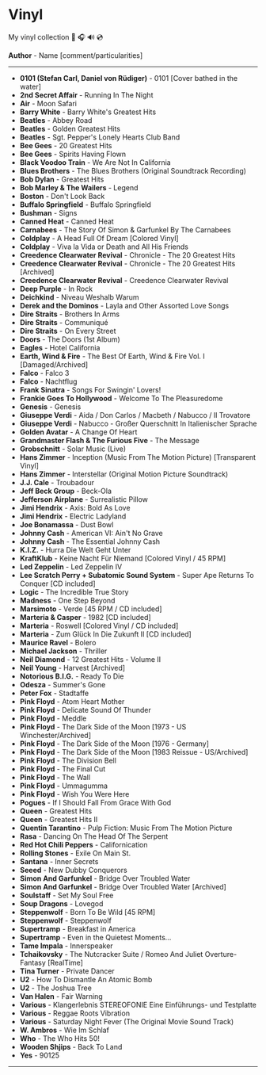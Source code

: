 # Vinyl

My vinyl collection 🎵 🎧 🔊 💿

**Author** - Name \[comment/particularities\]

---
- **0101 (Stefan Carl, Daniel von Rüdiger)** - 0101 \[Cover bathed in the water\]
- **2nd Secret Affair** - Running In The Night
- **Air** - Moon Safari
- **Barry White** - Barry White's Greatest Hits
- **Beatles** - Abbey Road
- **Beatles** - Golden Greatest Hits
- **Beatles** - Sgt. Pepper's Lonely Hearts Club Band
- **Bee Gees** - 20 Greatest Hits
- **Bee Gees** - Spirits Having Flown
- **Black Voodoo Train** - We Are Not In California
- **Blues Brothers** - The Blues Brothers (Original Soundtrack Recording)
- **Bob Dylan** - Greatest Hits
- **Bob Marley & The Wailers** - Legend
- **Boston** - Don't Look Back
- **Buffalo Springfield** - Buffalo Springfield
- **Bushman** - Signs
- **Canned Heat** - Canned Heat
- **Carnabees** - The Story Of Simon & Garfunkel By The Carnabees
- **Coldplay** - A Head Full Of Dream \[Colored Vinyl\]
- **Coldplay** - Viva la Vida or Death and All His Friends
- **Creedence Clearwater Revival** - Chronicle - The 20 Greatest Hits
- **Creedence Clearwater Revival** - Chronicle - The 20 Greatest Hits \[Archived\]
- **Creedence Clearwater Revival** - Creedence Clearwater Revival
- **Deep Purple** - In Rock
- **Deichkind** - Niveau Weshalb Warum
- **Derek and the Dominos** - Layla and Other Assorted Love Songs
- **Dire Straits** - Brothers In Arms
- **Dire Straits** - Communiqué
- **Dire Straits** - On Every Street
- **Doors** - The Doors (1st Album)
- **Eagles** - Hotel California
- **Earth, Wind & Fire** - The Best Of Earth, Wind & Fire Vol. I \[Damaged/Archived\]
- **Falco** - Falco 3
- **Falco** - Nachtflug
- **Frank Sinatra** - Songs For Swingin' Lovers!
- **Frankie Goes To Hollywood** - Welcome To The Pleasuredome
- **Genesis** - Genesis
- **Giuseppe Verdi** - Aida / Don Carlos / Macbeth / Nabucco / Il Trovatore
- **Giuseppe Verdi** - Nabucco - Großer Querschnitt In Italienischer Sprache
- **Golden Avatar** - A Change Of Heart
- **Grandmaster Flash & The Furious Five** - The Message
- **Grobschnitt** - Solar Music (Live)
- **Hans Zimmer** - Inception (Music From The Motion Picture) \[Transparent Vinyl\]
- **Hans Zimmer** - Interstellar (Original Motion Picture Soundtrack)
- **J.J. Cale** - Troubadour
- **Jeff Beck Group** - Beck-Ola
- **Jefferson Airplane** - Surrealistic Pillow
- **Jimi Hendrix** - Axis: Bold As Love
- **Jimi Hendrix** - Electric Ladyland
- **Joe Bonamassa** - Dust Bowl
- **Johnny Cash** - American VI: Ain't No Grave
- **Johnny Cash** - The Essential Johnny Cash
- **K.I.Z.** - Hurra Die Welt Geht Unter
- **KraftKlub** - Keine Nacht Für Niemand \[Colored Vinyl / 45 RPM\]
- **Led Zeppelin** - Led Zeppelin IV
- **Lee Scratch Perry + Subatomic Sound System** - Super Ape Returns To Conquer \[CD included\]
- **Logic** - The Incredible True Story
- **Madness** - One Step Beyond
- **Marsimoto** - Verde \[45 RPM / CD included\]
- **Marteria & Casper** - 1982 \[CD included\]
- **Marteria** - Roswell \[Colored Vinyl / CD included\]
- **Marteria** - Zum Glück In Die Zukunft II \[CD included\]
- **Maurice Ravel** - Bolero
- **Michael Jackson** - Thriller
- **Neil Diamond** - 12 Greatest Hits - Volume II
- **Neil Young** - Harvest \[Archived\]
- **Notorious B.I.G.** - Ready To Die
- **Odesza** - Summer's Gone
- **Peter Fox** - Stadtaffe
- **Pink Floyd** - Atom Heart Mother
- **Pink Floyd** - Delicate Sound Of Thunder
- **Pink Floyd** - Meddle
- **Pink Floyd** - The Dark Side of the Moon \[1973 - US Winchester/Archived\]
- **Pink Floyd** - The Dark Side of the Moon \[1976 - Germany\]
- **Pink Floyd** - The Dark Side of the Moon \[1983 Reissue - US/Archived\]
- **Pink Floyd** - The Division Bell
- **Pink Floyd** - The Final Cut
- **Pink Floyd** - The Wall
- **Pink Floyd** - Ummagumma
- **Pink Floyd** - Wish You Were Here
- **Pogues** - If I Should Fall From Grace With God
- **Queen** - Greatest Hits
- **Queen** - Greatest Hits II
- **Quentin Tarantino** - Pulp Fiction: Music From The Motion Picture
- **Rasa** - Dancing On The Head Of The Serpent
- **Red Hot Chili Peppers** - Californication
- **Rolling Stones** - Exile On Main St.
- **Santana** - Inner Secrets
- **Seeed** - New Dubby Conquerors
- **Simon And Garfunkel** - Bridge Over Troubled Water
- **Simon And Garfunkel** - Bridge Over Troubled Water \[Archived\]
- **Soulstaff** - Set My Soul Free
- **Soup Dragons** - Lovegod
- **Steppenwolf** - Born To Be Wild \[45 RPM\]
- **Steppenwolf** - Steppenwolf
- **Supertramp** - Breakfast in America
- **Supertramp** - Even in the Quietest Moments...
- **Tame Impala** - Innerspeaker
- **Tchaikovsky** - The Nutcracker Suite / Romeo And Juliet Overture-Fantasy \[RealTime\]
- **Tina Turner** - Private Dancer
- **U2** - How To Dismantle An Atomic Bomb
- **U2** - The Joshua Tree
- **Van Halen** - Fair Warning
- **Various** - Klangerlebnis STEREOFONIE Eine Einführungs- und Testplatte
- **Various** - Reggae Roots Vibration
- **Various** - Saturday Night Fever (The Original Movie Sound Track)
- **W. Ambros** - Wie Im Schlaf
- **Who** - The Who Hits 50!
- **Wooden Shjips** - Back To Land
- **Yes** - 90125
---
